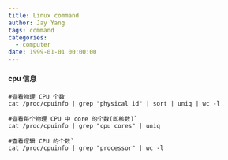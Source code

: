 ```yaml
---
title: Linux command
author: Jay Yang
tags: command
categories:
  - computer
date: 1999-01-01 00:00:00
---
```


#### cpu 信息
    #查看物理 CPU 个数
    cat /proc/cpuinfo | grep "physical id" | sort | uniq | wc -l

    #查看每个物理 CPU 中 core 的个数(即核数)`
    cat /proc/cpuinfo | grep "cpu cores" | uniq

    #查看逻辑 CPU 的个数`
    cat /proc/cpuinfo | grep "processor" | wc -l
